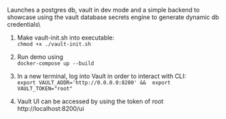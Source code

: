 Launches a postgres db, vault in dev mode and a simple backend to showcase using the vault database secrets engine to generate dynamic db credentials\

1. Make vault-init.sh into executable:\
   `chmod +x ./vault-init.sh`

2. Run demo using\
   `docker-compose up --build`

3. In a new terminal, log into Vault in order to interact with CLI:\
    `export VAULT_ADDR='http://0.0.0.0:8200' && 
export VAULT_TOKEN="root"`

4. Vault UI can be accessed by using the token of root\
   http://localhost:8200/ui
